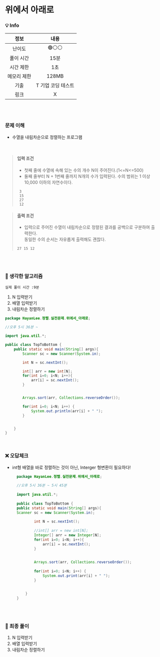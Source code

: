 # 위에서 아래로

### 💡 Info

|   정보    |     내용      |
|:-------:|:-----------:|
|   난이도   |    🟢⚪⚪     |
|  풀이 시간  |     15분     | 
|  시간 제한  |     1초      |
| 메모리 제한  |    128MB    |
|   기출    | T 기업 코딩 테스트 |
|    링크   |      X      |

<br>
<br>

### 문제 이해
- 수열을 내림차순으로 정렬하는 프로그램

<br>

> #### 입력 조건
> - 첫째 줄에 수열에 속해 있는 수의 개수 N이 주어진다.(1<=N<=500)
> - 둘째 줄부터 N + 1번째 줄까지 N개의 수가 입력된다.
>   수의 범위는 1 이상 10,000 이하의 자연수이다.
> ```
>  3
>  15
>  27
>  12
> ```

> #### 출력 조건
> - 입력으로 주어진 수열이 내림차순으로 정렬된 결과를 공백으로 구분하여 출력한다. <br>
>   동일한 수의 순서는 자유롭게 출력해도 괜찮다.
> ```
> 27 15 12
> ```

<br>
<br>

### 💭 생각한 알고리즘
```실제 풀이 시간 :9분```
1. N 입력받기
2. 배열 입력받기
3. 내림차순 정렬하기

```java
package HayanLee.정렬.실전문제.위에서_아래로;

//오후 5시 36분 ~

import java.util.*;

public class TopToBottom {
    public static void main(String[] args){
        Scanner sc = new Scanner(System.in);

        int N = sc.nextInt();

        int[] arr = new int[N];
        for(int i=0; i<N; i++){
            arr[i] = sc.nextInt();
        }


        Arrays.sort(arr, Collections.reverseOrder());

        for(int i=0; i<N; i++) {
            System.out.println(arr[i] + " ");
        }


    }
}

```

<br>

### ❌ 오답체크
- int형 배열을 바로 정렬하는 것이 아닌, Interger 형변환이 필요하다!
  ```java
    package HayanLee.정렬.실전문제.위에서_아래로;
    
    //오후 5시 36분 ~ 5시 45분
    
    import java.util.*;
    
    public class TopToBottom {
    public static void main(String[] args){
    Scanner sc = new Scanner(System.in);
    
            int N = sc.nextInt();
    
            //int[] arr = new int[N];
            Integer[] arr = new Integer[N];
            for(int i=0; i<N; i++){
                arr[i] = sc.nextInt();
            }
    
    
            Arrays.sort(arr, Collections.reverseOrder());
    
            for(int i=0; i<N; i++) {
                System.out.print(arr[i] + " ");
            }
    
    
        }
    }

  ```

<br>
<br>

### 💭 최종 풀이
1. N 입력받기
2. 배열 입력받기
3. 내림차순 정렬하기